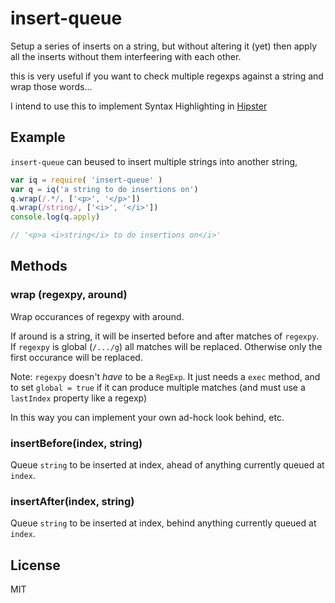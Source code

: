 # insert-queue

Setup a series of inserts on a string, but without altering it (yet)
then apply all the inserts without them interfeering with each other.

this is very useful if you want to check multiple regexps against a string
and wrap those words...

I intend to use this to implement Syntax Highlighting in 
[Hipster](https://github.com/dominictarr/hipster)

## Example

`insert-queue` can beused to insert multiple strings into another string,


``` js
var iq = require( 'insert-queue' )
var q = iq('a string to do insertions on')
q.wrap(/.*/, ['<p>', '</p>'])
q.wrap(/string/, ['<i>', '</i>'])
console.log(q.apply)

// '<p>a <i>string</i> to do insertions on</i>'
```

## Methods

### wrap (regexpy, around)

Wrap occurances of regexpy with around.

If around is a string, it will be inserted before and after matches of `regexpy`.
If `regexpy` is global (`/.../g`) all matches will be replaced. Otherwise only the first
occurance will be replaced.

Note: `regexpy` doesn't _have_ to be a `RegExp`. It just needs a `exec` method, 
and to set `global = true` if it can produce multiple matches 
(and must use a `lastIndex` property like a regexp)

In this way you can implement your own ad-hock look behind, etc.

### insertBefore(index, string)

Queue `string` to be inserted at index, ahead of anything currently queued at `index`.

### insertAfter(index, string)

Queue `string` to be inserted at index, behind anything currently queued at `index`.

## License

MIT
